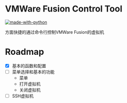 # VMWare Fusion Control Tool
[![made-with-python](https://img.shields.io/badge/Made%20with-Python-1f425f.svg)](https://www.python.org/)

方面快捷的通过命令行控制VMWare Fusion的虚拟机

# Roadmap
- [x] 基本的函数和配置
- [ ] 菜单选择和基本的功能
  - 菜单
  - 打开虚拟机
  - 关闭虚拟机
- [ ] SSH虚拟机
